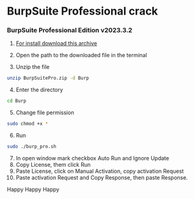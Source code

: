 # BurpSuite Professional crack

### BurpSuite Professional Edition v2023.3.2

1. [For install download this archive](https://drive.google.com/file/d/1FPgQYcPpCv4pYve81YyqJeY0KckinAbN/view?usp=sharing)

1. Open the path to the downloaded file in the terminal
2. Unzip the file
```bash
unzip BurpSuitePro.zip -d Burp
```
4. Enter the directory
```bash
cd Burp
```
5. Change file permission
```bash
sudo chmod +x *
```
6. Run
```bash
sudo ./burp_pro.sh
```
7. In open window mark checkbox Auto Run and Ignore Update
8. Copy License, them click Run
9. Paste License, click on Manual Activation, copy activation Request
10. Paste activation Request and Copy Response, then paste Response.

Happy Happy Happy
